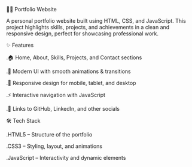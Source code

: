 👨‍💻 Portfolio Website

A personal portfolio website built using HTML, CSS, and JavaScript.
This project highlights skills, projects, and achievements in a clean and responsive design, perfect for showcasing professional work.

✨ Features

.🏠 Home, About, Skills, Projects, and Contact sections

.🎨 Modern UI with smooth animations & transitions

.📱 Responsive design for mobile, tablet, and desktop

.⚡ Interactive navigation with JavaScript

.🔗 Links to GitHub, LinkedIn, and other socials

🛠️ Tech Stack

.HTML5 – Structure of the portfolio

.CSS3 – Styling, layout, and animations

.JavaScript – Interactivity and dynamic elements
